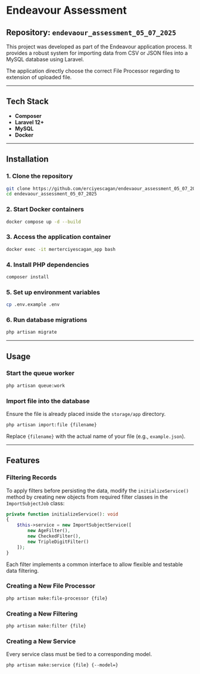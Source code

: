 # Endeavour Assessment

## Repository: `endevaour_assessment_05_07_2025`

This project was developed as part of the Endeavour application process. It provides a robust system for importing data from CSV or JSON files into a MySQL database using Laravel.

The application directly choose the correct File Processor regarding to extension of uploaded file.



---

## Tech Stack

- **Composer**
- **Laravel 12+**
- **MySQL**
- **Docker**

---

## Installation

### 1. Clone the repository

```bash
git clone https://github.com/erciyescagan/endevaour_assessment_05_07_2025.git
cd endevaour_assessment_05_07_2025
```

### 2. Start Docker containers

```bash
docker compose up -d --build
```

### 3. Access the application container

```bash
docker exec -it merterciyescagan_app bash
```

### 4. Install PHP dependencies

```bash
composer install
```

### 5. Set up environment variables

```bash
cp .env.example .env
```

### 6. Run database migrations

```bash
php artisan migrate
```

---

## Usage

### Start the queue worker

```bash
php artisan queue:work
```

### Import file into the database

Ensure the file is already placed inside the `storage/app` directory.

```bash
php artisan import:file {filename}
```

Replace `{filename}` with the actual name of your file (e.g., `example.json`).

---

## Features

### Filtering Records

To apply filters before persisting the data, modify the `initializeService()` method by creating new objects from required filter classes in the `ImportSubjectJob` class:

```php
private function initializeService(): void
{
    $this->service = new ImportSubjectService([
        new AgeFilter(),
        new CheckedFilter(),
        new TripleDigitFilter()
    ]);
}
```

Each filter implements a common interface to allow flexible and testable data filtering.

### Creating a New File Processor

```bash
php artisan make:file-processor {file}
```

### Creating a New Filtering 

```bash
php artisan make:filter {file}
```

### Creating a New Service 

Every service class must be tied to a corresponding model.

```bash
php artisan make:service {file} {--model=}
```
